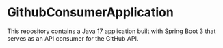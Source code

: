 # GithubConsumerApplication
This repository contains a Java 17 application built with Spring Boot 3 that serves as an API consumer for the GitHub API.
